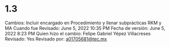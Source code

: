 # 1.3

Cambios: Incluir encargado en Procedimiento y llenar subprácticas RKM y MA
Cuando fue Revisado: June 5, 2022 10:35 PM
Fecha de  versión: June 5, 2022 8:23 PM
Quien hizo el cambio: Felipe Gabriel Yépez Villacreses
Revisado: Yes
Revisado por: a01705681@tec.mx